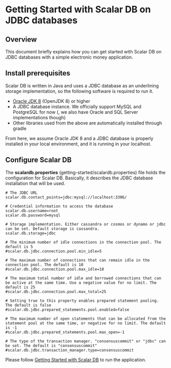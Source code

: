 # Getting Started with Scalar DB on JDBC databases

## Overview
This document briefly explains how you can get started with Scalar DB on JDBC databases with a simple electronic money application.

## Install prerequisites

Scalar DB is written in Java and uses a JDBC database as an underlining storage implementation, so the following software is required to run it.

* [Oracle JDK 8](https://www.oracle.com/technetwork/java/javase/downloads/jdk8-downloads-2133151.html) (OpenJDK 8) or higher
* A JDBC database instance. We officially support MySQL and PostgreSQL for now (, we also have Oracle and SQL Server implementations though)
* Other libraries used from the above are automatically installed through gradle

From here, we assume Oracle JDK 8 and a JDBC database is properly installed in your local environment, and it is running in your localhost.

## Configure Scalar DB

The **scalardb.properties** (getting-started/scalardb.properties) file holds the configuration for Scalar DB. Basically, it describes the JDBC database installation that will be used.

```
# The JDBC URL
scalar.db.contact_points=jdbc:mysql://localhost:3306/

# Credential information to access the database
scalar.db.username=root
scalar.db.password=mysql

# Storage implementation. Either cassandra or cosmos or dynamo or jdbc can be set. Default storage is cassandra.
scalar.db.storage=jdbc

# The minimum number of idle connections in the connection pool. The default is 5
#scalar.db.jdbc.connection.pool.min_idle=5

# The maximum number of connections that can remain idle in the connection pool. The default is 10
#scalar.db.jdbc.connection.pool.max_idle=10

# The maximum total number of idle and borrowed connections that can be active at the same time. Use a negative value for no limit. The default is 25
#scalar.db.jdbc.connection.pool.max_total=25

# Setting true to this property enables prepared statement pooling. The default is false
#scalar.db.jdbc.prepared_statements.pool.enabled=false

# The maximum number of open statements that can be allocated from the statement pool at the same time, or negative for no limit. The default is -1
#scalar.db.jdbc.prepared_statements.pool.max_open=-1

# The type of the transaction manager. "consensuscommit" or "jdbc" can be set. The default is "consensuscommit"
#scalar.db.jdbc.transaction_manager.type=consensuscommit
```

Please follow [Getting Started with Scalar DB](getting-started-with-scalardb.md) to run the application.
